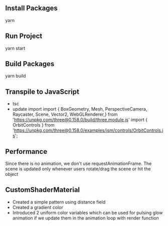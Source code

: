 ## Install Packages

yarn

## Run Project

yarn start

## Build Packages

yarn build

## Transpile to JavaScript

- tsc
- update import
  import {
  BoxGeometry,
  Mesh,
  PerspectiveCamera,
  Raycaster,
  Scene,
  Vector2,
  WebGLRenderer,} from 'https://unpkg.com/three@0.158.0/build/three.module.js'
  import { OrbitControls } from 'https://unpkg.com/three@0.158.0/examples/jsm/controls/OrbitControls.js';

## Performance

Since there is no animation, we don't use requestAnimationFrame. The scene is updated only whenever users rotate/drag the scene or hit the object

## CustomShaderMaterial

- Created a simple pattern using distance field
- Created a gradient color
- Introduced 2 uniform color variables which can be used for pulsing glow animation if we update them in the animation loop with render function
